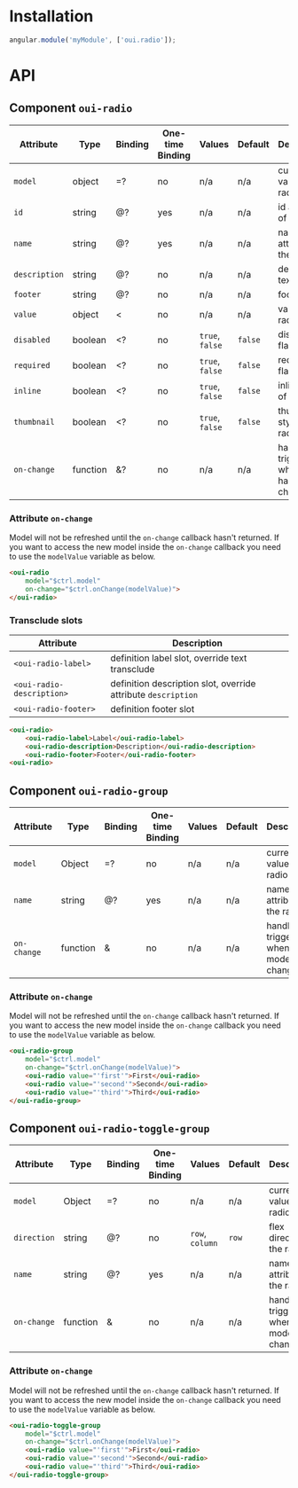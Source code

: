# Installation

```js
angular.module('myModule', ['oui.radio']);
```

# API

## Component `oui-radio`

| Attribute     | Type      | Binding   | One-time Binding  | Values              | Default   | Description
| ----          | ----      | ----      | ----              | ----                | ----      | ----
| `model`       | object    | =?        | no                | n/a                 | n/a       | current value of the radio
| `id`          | string    | @?        | yes               | n/a                 | n/a       | id attribute of the radio
| `name`        | string    | @?        | yes               | n/a                 | n/a       | name attribute of the radio
| `description` | string    | @?        | no                | n/a                 | n/a       | description text
| `footer`      | string    | @?        | no                | n/a                 | n/a       | footer text
| `value`       | object    | <         | no                | n/a                 | n/a       | value of the radio
| `disabled`    | boolean   | <?        | no                | `true`, `false`     | `false`   | disabled flag
| `required`    | boolean   | <?        | no                | `true`, `false`     | `false`   | required flag
| `inline`      | boolean   | <?        | no                | `true`, `false`     | `false`   | inline style of the radio
| `thumbnail`   | boolean   | <?        | no                | `true`, `false`     | `false`   | thumbnail style of the radio
| `on-change`   | function  | &?        | no                | n/a                 | n/a       | handler triggered when value has changed

### Attribute `on-change`

Model will not be refreshed until the `on-change` callback hasn't returned. If you want to access the new model inside the `on-change` callback you need to use the `modelValue` variable as below.

```html
<oui-radio
    model="$ctrl.model"
    on-change="$ctrl.onChange(modelValue)">
</oui-radio>
```

### Transclude slots

| Attribute                 | Description
| ----                      | ----
| `<oui-radio-label>`       | definition label slot, override text transclude
| `<oui-radio-description>` | definition description slot, override attribute `description`
| `<oui-radio-footer>`      | definition footer slot

```html
<oui-radio>
    <oui-radio-label>Label</oui-radio-label>
    <oui-radio-description>Description</oui-radio-description>
    <oui-radio-footer>Footer</oui-radio-footer>
<oui-radio>
```

## Component `oui-radio-group`

| Attribute     | Type      | Binding   | One-time Binding  | Values  | Default | Description
| ----          | ----      | ----      | ----              | ----    | ----    | ----
| `model`       | Object    | =?        | no                | n/a     | n/a     | current value of the radio
| `name`        | string    | @?        | yes               | n/a     | n/a     | name attribute of the radio
| `on-change`   | function  | &         | no                | n/a     | n/a     | handler triggered when model has changed

### Attribute `on-change`

Model will not be refreshed until the `on-change` callback hasn't returned. If you want to access the new model inside the `on-change` callback you need to use the `modelValue` variable as below.

```html
<oui-radio-group
    model="$ctrl.model"
    on-change="$ctrl.onChange(modelValue)">
    <oui-radio value="'first'">First</oui-radio>
    <oui-radio value="'second'">Second</oui-radio>
    <oui-radio value="'third'">Third</oui-radio>
</oui-radio-group>
```

## Component `oui-radio-toggle-group`

| Attribute     | Type      | Binding   | One-time Binding  | Values          | Default | Description
| ----          | ----      | ----      | ----              | ----            | ----    | ----
| `model`       | Object    | =?        | no                | n/a             | n/a     | current value of the radio
| `direction`   | string    | @?        | no                | `row`, `column` | `row`   | flex direction of the radio
| `name`        | string    | @?        | yes               | n/a             | n/a     | name attribute of the radio
| `on-change`   | function  | &         | no                | n/a             | n/a     | handler triggered when model has changed

### Attribute `on-change`

Model will not be refreshed until the `on-change` callback hasn't returned. If you want to access the new model inside the `on-change` callback you need to use the `modelValue` variable as below.

```html
<oui-radio-toggle-group
    model="$ctrl.model"
    on-change="$ctrl.onChange(modelValue)">
    <oui-radio value="'first'">First</oui-radio>
    <oui-radio value="'second'">Second</oui-radio>
    <oui-radio value="'third'">Third</oui-radio>
</oui-radio-toggle-group>
```
